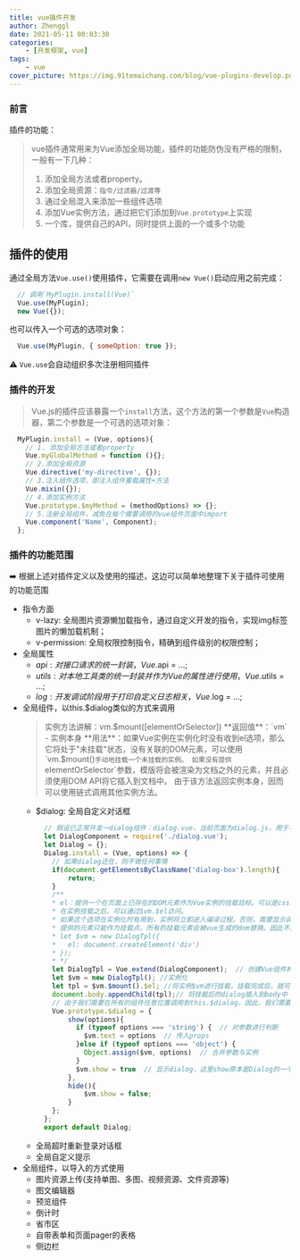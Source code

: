 ```yaml
---
title: vue插件开发
author: Zhenggl
date: 2021-05-11 00:03:30
categories:
    - [开发框架, vue]
tags:
    - vue
cover_picture: https://img.91temaichang.com/blog/vue-plugins-develop.png
---
```


### 前言
插件的功能：
> vue插件通常用来为Vue添加全局功能，插件的功能防伪没有严格的限制，一般有一下几种：
> 1. 添加全局方法或者property。
> 2. 添加全局资源：`指令/过滤器/过渡等`
> 3. 通过全局混入来添加一些组件选项
> 4. 添加Vue实例方法，通过把它们添加到`Vue.prototype`上实现
> 5. 一个库，提供自己的API，同时提供上面的一个或多个功能

插件的使用
-----
通过全局方法`Vue.use()`使用插件，它需要在调用`new Vue()`启动应用之前完成：
```javascript
  // 调用`MyPlugin.install(Vue)`
  Vue.use(MyPlugin);
  new Vue({});
```
也可以传入一个可选的选项对象：
```javascript
  Vue.use(MyPlugin, { someOption: true });
```
⚠️ `Vue.use`会自动组织多次注册相同插件

### 插件的开发
> Vue.js的插件应该暴露一个`install`方法，这个方法的第一个参数是`Vue`构造器，第二个参数是一个可选的选项对象：
```javascript
  MyPlugin.install = (Vue, options){
	// 1. 添加全局方法或者property
	Vue.myGlobalMethod = function (){};
	// 2.添加全局资源
	Vue.directive('my-directive', {});
	// 3.注入组件选项，即注入组件重载属性+方法
	Vue.mixin({});
	// 4.添加实例方法
	Vue.prototype.$myMethod = (methodOptions) => {};
	// 5.注册全局组件，减免在每个需要调用的vue组件页面中import
	Vue.component('Name', Component);
  };
```
### 插件的功能范围
➡️ 根据上述对插件定义以及使用的描述，这边可以简单地整理下关于插件可使用的功能范围
+ 指令方面
  - v-lazy: 全局图片资源懒加载指令，通过自定义开发的指令，实现img标签图片的懒加载机制；
  - v-permission: 全局权限控制指令，精确到组件级别的权限控制；
+ 全局属性
  - $api: 对接口请求的统一封装，Vue.$api = ...;
  - $utils: 对本地工具类的统一封装并作为Vue的属性进行使用，Vue.$utils = ...;
  - $log: 开发调试阶段用于打印自定义日志相关，Vue.$log = ...;
+ 全局组件，以this.$dialog类似的方式来调用
  > 实例方法讲解：vm.$mount([elementOrSelector])
  > **返回值**：`vm` - 实例本身
  > **用法**：如果Vue实例在实例化时没有收到el选项，那么它将处于"未挂载"状态，没有关联的DOM元素，可以使用`vm.$mount()`手动地挂载一个未挂载的实例。
  > 如果没有提供`elementOrSelector`参数，模版将会被渲染为文档之外的元素，并且必须使用DOM API将它插入到文档中。
  > 由于该方法返回实例本身，因而可以使用链式调用其他实例方法。
  - $dialog: 全局自定义对话框
    ```javascript
      // 假设已正常开发一dialog组件：dialog.vue，当前页面为dialog.js，用于与Vue建立连接，快速调用$dialog动作
      let DialogComponent = require('./dialog.vue');
      let Dialog = {};
      Dialog.install = (Vue, options) => {
        // 如果dialog还在，则不做任何事情
        if(document.getElementsByClassName('dialog-box').length){
            return;
        }
        /**
        * el：提供一个在页面上已存在的DOM元素作为Vue实例的挂载目标。可以是css选择器，也可以是HTMLElement实例。
        * 在实例挂载之后，可以通过$vm.$el访问。
        * 如果这个选项在实例化时有用到，实例将立即进入编译过程。否则，需要显示调用vm.$mount()手动开启编译(如下)
        * 提供的元素只能作为挂载点。所有的挂载元素会被vue生成的dom替换。因此不能挂载在顶级元素(html, body)上
        * let $vm = new DialogTpl({
        *   el: document.createElement('div')
        * });
        * */
        let DialogTpl = Vue.extend(DialogComponent);  // 创建Vue组件构造器
        let $vm = new DialogTpl(); //实例化
        let tpl = $vm.$mount().$el; //将实例$vm进行挂载，挂载完成后，就可以通过$el来访问到当前的实例
        document.body.appendChild(tpl);// 将挂载后的dialog插入到body中
        // 由于我们需要在所有的组件任意位置调用到this.$dialog，因此，我们需要在Vue.prototype的方法中加入
        Vue.prototype.$dialog = {
            show(options){
              if (typeof options === 'string') {  // 对参数进行判断
                $vm.text = options  // 传入props
              }else if (typeof options === 'object') {
                Object.assign($vm, options)  // 合并参数与实例
              }
              $vm.show = true  // 显示dialog，这里show原本是Dialog的一个自定义属性
            },
            hide(){
                $vm.show = false; 
            }
        };
      };
      export default Dialog;
    ```
  - 全局超时重新登录对话框
  - 全局自定义提示
+ 全局组件，以导入的方式使用
  - 图片资源上传(支持单图、多图、视频资源、文件资源等)
  - 图文编辑器
  - 预览组件
  - 倒计时
  - 省市区
  - 自带表单和页面pager的表格
  - 侧边栏
